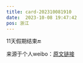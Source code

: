 ```yaml
---
title: card-202310081910
date:  2023-10-08 19:47:42
pos: 浙江
---
```

11天假期结束🔚 

来源于个人weibo：[原文链接](https://m.weibo.cn/status/NmVRThLD6?mblogid=NmVRThLD6)